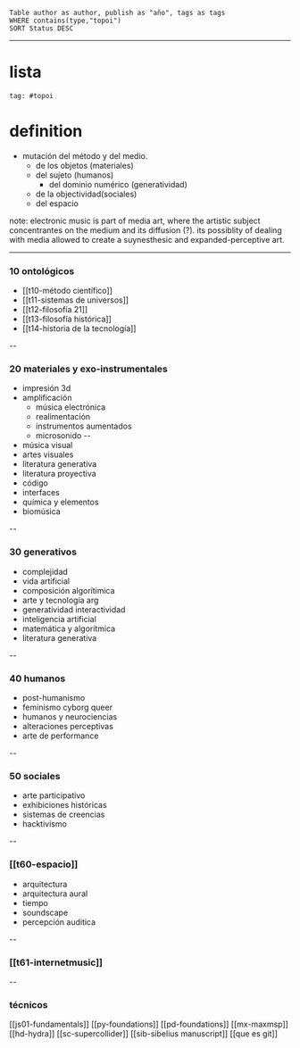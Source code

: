 


```dataview
Table author as author, publish as "año", tags as tags
WHERE contains(type,"topoi")
SORT Status DESC
```


---
# lista
```query
tag: #topoi
```
# definition

- mutación del método y del medio.
	- de los objetos (materiales)
	- del sujeto (humanos)
		- del dominio numérico (generatividad)
	- de la objectividad(sociales)
	- del espacio

note: electronic music is part of media art, where the artistic subject concentrantes on the medium and its diffusion (?).  its possiblity of dealing with media allowed to create a suynesthesic and expanded-perceptive art.


---
 ### 10 ontológicos
 
  - [[t10-método científico]]
 - [[t11-sistemas de universos]]
- [[t12-filosofía 21]]
- [[t13-filosofía histórica]]
- [[t14-historia de la tecnología]]

--
### 20 materiales y exo-instrumentales
- impresión 3d
- amplificación
	- música electrónica
	- realimentación
	- instrumentos aumentados
	- microsonido
--
- música visual
- artes visuales
- literatura generativa
- literatura proyectiva
- código
- interfaces
- química y elementos
- biomúsica

--
  
###  30 generativos
  
  - complejidad 
  - vida artificial 
  - composición algorítimica 
  - arte y tecnología arg
  - generatividad interactividad 
  - inteligencia artificial 
  - matemática y  algorítmica 
  - literatura generativa
  
--


 ### 40 humanos
 -  post-humanismo 
  - feminismo cyborg queer 
 -  humanos y neurociencias 
  - alteraciones perceptivas 
-  arte de performance

--
  ### 50 sociales
  - arte participativo 
  - exhibiciones históricas  
  - sistemas de creencias
  - hacktivismo 

--

  ### [[t60-espacio]]
  
- arquitectura 
 - arquitectura aural 
-  tiempo 
-  soundscape 
- percepción auditica 

--
###  [[t61-internetmusic]]	  

--

### técnicos
[[js01-fundamentals]]
[[py-foundations]]
[[pd-foundations]]
[[mx-maxmsp]]
[[hd-hydra]]
[[sc-supercollider]]
[[sib-sibelius manuscript]]
[[que es git]]

